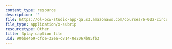 ```yaml
---
content_type: resource
description: ''
file: https://ol-ocw-studio-app-qa.s3.amazonaws.com/courses/6-002-circuits-and-electronics-spring-2007/90bbe469cfce32eac8140e2067b85fb3_bX8i2yECWaU.srt
file_type: application/x-subrip
resourcetype: Other
title: 3play caption file
uid: 90bbe469-cfce-32ea-c814-0e2067b85fb3
---
```

